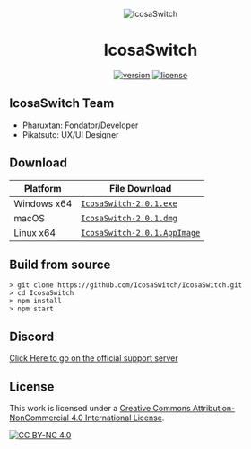 <p align="center"><img src="https://github.com/Pharuxtan/IcosaSwitch/raw/master/icosaswitch.png" alt="IcosaSwitch"></p>

<h1 align="center">IcosaSwitch</h1>

<p align="center">
  <a rel="release" href="https://github.com/IcosaSwitch/IcosaSwitch/releases/tag/v2.0.1"><img src="https://img.shields.io/badge/Version-2.0.1-%23404040?style=for-the-badge" alt="version"></a> <a rel="license" href="http://creativecommons.org/licenses/by-nc/4.0/"><img src="https://img.shields.io/badge/License-CC%20BY--NC%204.0-%23404040?style=for-the-badge" alt="license"></a>
</p>

## IcosaSwitch Team

 - Pharuxtan: Fondator/Developer
 - Pikatsuto: UX/UI Designer

## Download

| Platform | File Download |
| -------- | ---- |
| Windows x64 | [`IcosaSwitch-2.0.1.exe`](https://github.com/Pharuxtan/IcosaSwitch/releases/download/v2.0.1/IcosaSwitch-2.0.1.exe) |
| macOS | [`IcosaSwitch-2.0.1.dmg`](https://github.com/Pharuxtan/IcosaSwitch/releases/download/v2.0.1/IcosaSwitch-2.0.1.dmg) |
| Linux x64 | [`IcosaSwitch-2.0.1.AppImage`](https://github.com/Pharuxtan/IcosaSwitch/releases/download/v2.0.1/IcosaSwitch-2.0.1.AppImage) |

## Build from source

```console
> git clone https://github.com/IcosaSwitch/IcosaSwitch.git
> cd IcosaSwitch
> npm install
> npm start
```

## Discord

[Click Here to go on the official support server](https://discord.gg/SE9BrdR)

## License

This work is licensed under a [Creative Commons Attribution-NonCommercial 4.0
International License][cc-by-nc].

[![CC BY-NC 4.0][cc-by-nc-image]][cc-by-nc]

[cc-by-nc]: http://creativecommons.org/licenses/by-nc/4.0/
[cc-by-nc-image]: https://licensebuttons.net/l/by-nc/4.0/88x31.png
